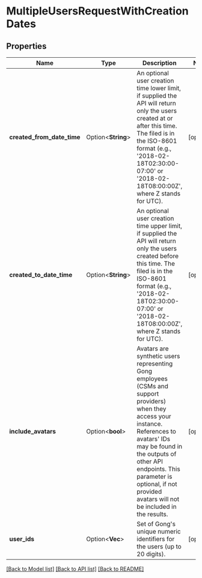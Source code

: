 # MultipleUsersRequestWithCreationDates

## Properties

Name | Type | Description | Notes
------------ | ------------- | ------------- | -------------
**created_from_date_time** | Option<**String**> | An optional user creation time lower limit, if supplied the API will return only the users created at or after this time. The filed is in the ISO-8601 format (e.g., '2018-02-18T02:30:00-07:00' or '2018-02-18T08:00:00Z', where Z stands for UTC). | [optional]
**created_to_date_time** | Option<**String**> | An optional user creation time upper limit, if supplied the API will return only the users created before this time. The filed is in the ISO-8601 format (e.g., '2018-02-18T02:30:00-07:00' or '2018-02-18T08:00:00Z', where Z stands for UTC). | [optional]
**include_avatars** | Option<**bool**> | Avatars are synthetic users representing Gong employees (CSMs and support providers) when they access your instance. References to avatars' IDs may be found in the outputs of other API endpoints. This parameter is optional, if not provided avatars will not be included in the results. | [optional]
**user_ids** | Option<**Vec<String>**> | Set of Gong's unique numeric identifiers for the users (up to 20 digits). | [optional]

[[Back to Model list]](../README.md#documentation-for-models) [[Back to API list]](../README.md#documentation-for-api-endpoints) [[Back to README]](../README.md)


